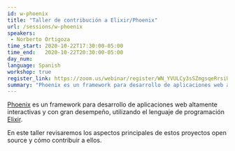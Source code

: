 ```yaml
---
id: w-phoenix
title: "Taller de contribución a Elixir/Phoenix"
url: /sessions/w-phoenix
speakers:
 - Norberto Ortigoza
time_start: 2020-10-22T17:30:00-05:00
time_end:   2020-10-22T20:30:00-05:00
day_num: 
language: Spanish
workshop: true
register_link: https://zoom.us/webinar/register/WN_YVULCy3sSZmgsqeRrsiU0w
summary: "Phoenix es un framework para desarrollo de aplicaciones web altamente interactivas y con gran desempeño, utilizando el lenguaje de programación Elixir. En este taller conocermos su estructura y cómo contribuir a ellos."
---
```


[Phoenix](https://www.phoenixframework.org) es un framework para desarrollo de aplicaciones web altamente interactivas y con gran desempeño, utilizando el lenguaje de programación [Elixir](https://elixir-lang.org).

En este taller revisaremos los aspectos principales de estos proyectos open source y cómo contribuir a ellos.